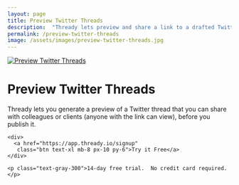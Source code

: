 ```yaml
---
layout: page
title: Preview Twitter Threads
description:  "Thready lets preview and share a link to a drafted Twitter thread before you publish it."
permalink: /preview-twitter-threads
image: /assets/images/preview-twitter-threads.jpg
---
```


<div class="text-center">
  <a href="/">
    <img class="w-full rounded mb-8" src="/assets/images/preview-twitter-threads.jpg" alt="Preview Twitter Threads" />
  </a>

  <h1 class="text-2xl">Preview Twitter Threads</h1>

  <p class="max-w-md mx-auto">Thready lets you generate a preview of a Twitter thread that you can share with colleagues or clients (anyone with the link can view), before you publish it.</p>
</div>

<div class="mt-16 flex flex-col items-center">
    
    <div>
      <a href="https://app.thready.io/signup" 
       class="btn text-xl mb-8 px-10 py-6">Try it Free</a>
    </div>

    <p class="text-gray-300">14-day free trial.  No credit card required.</p>

  </div>